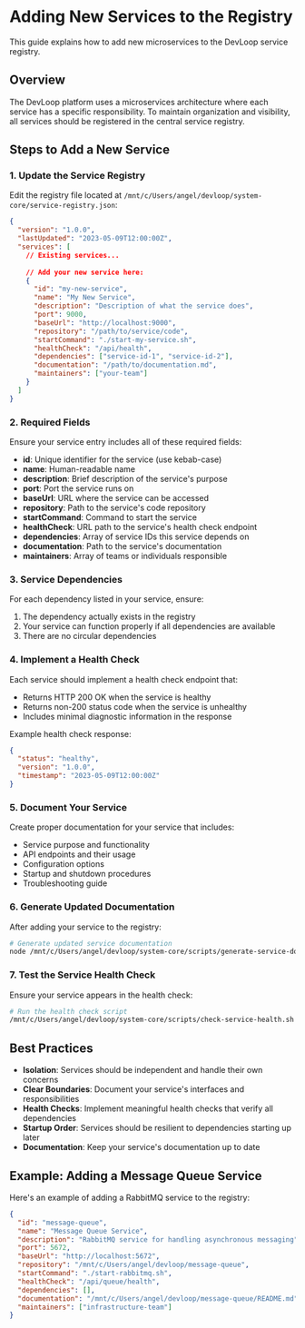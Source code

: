 # Adding New Services to the Registry

This guide explains how to add new microservices to the DevLoop service registry.

## Overview

The DevLoop platform uses a microservices architecture where each service has a specific responsibility. To maintain organization and visibility, all services should be registered in the central service registry.

## Steps to Add a New Service

### 1. Update the Service Registry

Edit the registry file located at `/mnt/c/Users/angel/devloop/system-core/service-registry.json`:

```json
{
  "version": "1.0.0",
  "lastUpdated": "2023-05-09T12:00:00Z",
  "services": [
    // Existing services...
    
    // Add your new service here:
    {
      "id": "my-new-service",
      "name": "My New Service",
      "description": "Description of what the service does",
      "port": 9000,
      "baseUrl": "http://localhost:9000",
      "repository": "/path/to/service/code",
      "startCommand": "./start-my-service.sh",
      "healthCheck": "/api/health",
      "dependencies": ["service-id-1", "service-id-2"],
      "documentation": "/path/to/documentation.md",
      "maintainers": ["your-team"]
    }
  ]
}
```

### 2. Required Fields

Ensure your service entry includes all of these required fields:

- **id**: Unique identifier for the service (use kebab-case)
- **name**: Human-readable name
- **description**: Brief description of the service's purpose
- **port**: Port the service runs on
- **baseUrl**: URL where the service can be accessed
- **repository**: Path to the service's code repository
- **startCommand**: Command to start the service
- **healthCheck**: URL path to the service's health check endpoint
- **dependencies**: Array of service IDs this service depends on
- **documentation**: Path to the service's documentation
- **maintainers**: Array of teams or individuals responsible

### 3. Service Dependencies

For each dependency listed in your service, ensure:

1. The dependency actually exists in the registry
2. Your service can function properly if all dependencies are available
3. There are no circular dependencies

### 4. Implement a Health Check

Each service should implement a health check endpoint that:

- Returns HTTP 200 OK when the service is healthy
- Returns non-200 status code when the service is unhealthy
- Includes minimal diagnostic information in the response

Example health check response:

```json
{
  "status": "healthy",
  "version": "1.0.0",
  "timestamp": "2023-05-09T12:00:00Z"
}
```

### 5. Document Your Service

Create proper documentation for your service that includes:

- Service purpose and functionality
- API endpoints and their usage
- Configuration options
- Startup and shutdown procedures
- Troubleshooting guide

### 6. Generate Updated Documentation

After adding your service to the registry:

```bash
# Generate updated service documentation
node /mnt/c/Users/angel/devloop/system-core/scripts/generate-service-docs.js
```

### 7. Test the Service Health Check

Ensure your service appears in the health check:

```bash
# Run the health check script
/mnt/c/Users/angel/devloop/system-core/scripts/check-service-health.sh
```

## Best Practices

- **Isolation**: Services should be independent and handle their own concerns
- **Clear Boundaries**: Document your service's interfaces and responsibilities
- **Health Checks**: Implement meaningful health checks that verify all dependencies
- **Startup Order**: Services should be resilient to dependencies starting up later
- **Documentation**: Keep your service's documentation up to date

## Example: Adding a Message Queue Service

Here's an example of adding a RabbitMQ service to the registry:

```json
{
  "id": "message-queue",
  "name": "Message Queue Service",
  "description": "RabbitMQ service for handling asynchronous messaging",
  "port": 5672,
  "baseUrl": "http://localhost:5672",
  "repository": "/mnt/c/Users/angel/devloop/message-queue",
  "startCommand": "./start-rabbitmq.sh",
  "healthCheck": "/api/queue/health",
  "dependencies": [],
  "documentation": "/mnt/c/Users/angel/devloop/message-queue/README.md",
  "maintainers": ["infrastructure-team"]
}
```